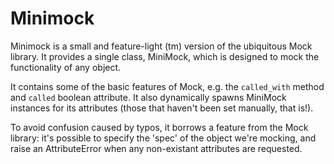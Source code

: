 Minimock
=========

Minimock is a small and feature-light (tm) version of the ubiquitous Mock
library. It provides a single class, MiniMock, which is designed to mock the
functionality of any object. 

It contains some of the basic features of Mock, e.g. the `called_with` method
and `called` boolean attribute. It also dynamically spawns MiniMock instances
for its attributes (those that haven't been set manually, that is!).

To avoid confusion caused by typos, it borrows a feature from the Mock library:
it's possible to specify the 'spec' of the object we're mocking, and raise an
AttributeError when any non-existant attributes are requested.

 